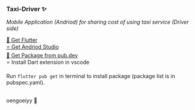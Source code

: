 ### Taxi-Driver ✨
_Mobile Application (Andriod) for sharing cost of using taxi service (Driver side)_




[💫 Get Flutter](https://docs.flutter.dev/get-started/install)\
[⭐ Get Andriod Studio](https://developer.android.com/studio)\
[💫 Get Package from pub.dev](https://pub.dev/)\
⭐ Install Dart extension in vscode

Run ```flutter pub get``` in terminal to install package (package list is in pubspec.yaml).

\
oengoeiyy 🐻
